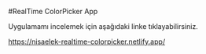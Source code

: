 #RealTime ColorPicker App 

Uygulamamı incelemek için aşağıdaki linke tıklayabilirsiniz.

https://nisaelek-realtime-colorpicker.netlify.app/


